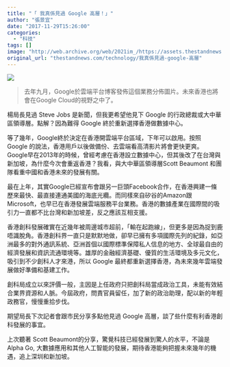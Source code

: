 ```yaml
---
title: "「 我真係見過 Google 高層！」"
author: "張景宜"
date: "2017-11-29T15:26:00"
categories:
  - "科技"
tags: []
image: "http://web.archive.org/web/2021im_/https://assets.thestandnews.com/media/photos/cl1_TkbDY.png"
original_url: "thestandnews.com/technology/我真係見過-google-高層"
---
```

![](http://web.archive.org/web/2021im_/https://assets.thestandnews.com/media/photos/cl1_TkbDY.png)
> 去年九月，Google於雲端平台博客發佈這個業務分佈圖片。未來香港也將會在Google Cloud的視野之中了。

楊局長見過 Steve Jobs 是新聞，但我更希望他見下 Google 的行政總裁或大中華區領導層。點解？因為難得 Google 終於重新選擇香港做數據中心。

等了幾年，Google終於決定在香港開雲端平台區域，下年可以啟用。按照 Google 的說法，香港用戶以後做備份、去雲端看高清影片將會更快更爽。Google早在2013年的時候，曾經考慮在香港設立數據中心，但其後改了在台灣與新加坡，為什麼今次會重返香港？我看，與大中華區領導層Scott Beaumont 和團隊看重中國和香港未來的發展有關。

最在上年，其實Google已經宣布會跟另一巨頭Facebook合作，在香港興建一條歷來最快、最直接連通美國的海底光纜。而同樣來自矽谷的Amazon跟Microsoft，也早已在香港發展雲端服務平台業務。香港的數據產業在國際間的吸引力一直都不比台灣和新加坡差，反之應該互相支援。

香港創科發展確實在近幾年被周邊城市超前，「輸在起跑線」，但更多是因為捉到鹿唔識脫角。香港創科界一直只是默默地做，卻早已擁有多項國際先列的紀錄，如亞洲最多的對外通訊系統、亞洲首個以國際標準保障私人信息的地方、全球最自由的經濟發展和資訊流通環境等。雄厚的金融經濟基礎、優質的生活環境及多元文化，吸引到不少創科人才來港，所以 Google 最終都重新選擇香港，為未來幾年雲端發展做好準備和基建工作。

創科局成立以來評價一般，主因是上任政府只把創科局當成政治工具，未能有效結合業界資源和人脈。今屆政府，問責官員留任，加了新的政治助理，配以新的年輕政務官，慢慢重拾步伐。

期望局長下次記者會跟市民分享多點他見過 Google 高層，談了些什麼有利香港創科發展的事宜。

上次聽著 Scott Beaumont的分享，驚覺科技已經發展到驚人的水平，不論是Alpha Go, 大數據應用和其他人工智能的發展，期待香港能夠把握未來幾年的機遇，追上深圳和新加坡。